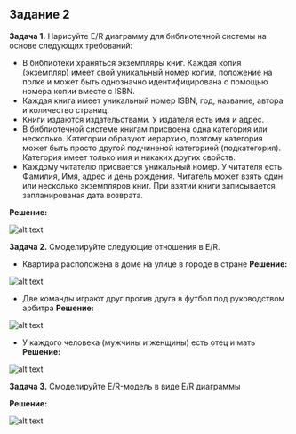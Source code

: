 ## Задание 2

**Задача 1.** Нарисуйте E/R диаграмму для библиотечной системы на основе следующих требований:

- В библиотеки храняться экземпляры книг. Каждая копия (экземпляр) имеет свой уникальный номер копии, положение на полке и может быть однозначно идентифицирована с помощью номера копии вместе с ISBN.
- Каждая книга имеет уникальный номер ISBN, год, название, автора и количество страниц.
- Книги издаются издательствами. У издателя есть имя и адрес.
- В библиотечной системе книгам присвоена одна категория или несколько. Категории образуют иерархию, поэтому категория может быть просто другой подчиненой категорией (подкатегория). Категория имеет только имя и никаких других свойств.
- Каждому читателю присвается уникальный номер. У читателя есть Фамилия, Имя, адрес и день рождения. Читатель может взять один или несколько экземпляров книг. При взятии книги записывается запланированая дата возврата.

**Решение:**

![alt text](https://github.com/yyahya-2000/BD_B2019_PING_7/blob/Task2/Practice%202/Task02_YanalYahya_198/1.jpg?raw=true)

**Задача 2.** Смоделируйте следующие отношения в E/R.

- Квартира расположена в доме на улице в городе в стране
  **Решение:**

![alt text](https://github.com/yyahya-2000/BD_B2019_PING_7/blob/Task2/Practice%202/Task02_YanalYahya_198/2.1.jpg?raw=true)

- Две команды играют друг против друга в футбол под руководством арбитра
  **Решение:**

![alt text](https://github.com/yyahya-2000/BD_B2019_PING_7/blob/Task2/Practice%202/Task02_YanalYahya_198/2.2_.jpg?raw=true)

- У каждого человека (мужчины и женщины) есть отец и мать
  **Решение:**

![alt text](https://github.com/yyahya-2000/BD_B2019_PING_7/blob/Task2/Practice%202/Task02_YanalYahya_198/2.3.jpg?raw=true)

**Задача 3.** Смоделируйте E/R-модель в виде E/R диаграммы

**Решение:**

![alt text](https://github.com/yyahya-2000/BD_B2019_PING_7/blob/Task2/Practice%202/Task02_YanalYahya_198/3.jpg?raw=true)
